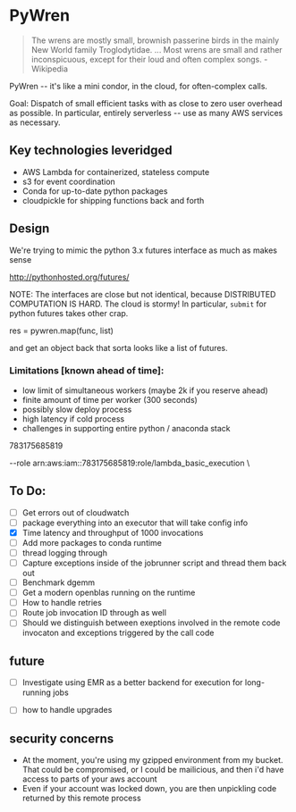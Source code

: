 # PyWren

> The wrens are mostly small, brownish passerine birds in the mainly New World family Troglodytidae. ... Most wrens are small and rather inconspicuous, except for their loud and often complex songs. - Wikipedia

PyWren -- it's like a mini condor, in the cloud, for often-complex calls. 

Goal: Dispatch of small efficient tasks with as close to zero user overhead
as possible. In particular, entirely serverless -- use as many AWS services
as necessary. 

## Key technologies leveridged
- AWS Lambda for containerized, stateless compute 
- s3 for event coordination 
- Conda for up-to-date python packages
- cloudpickle for shipping functions back and forth

## Design 
We're trying to mimic the python 3.x futures interface as much as makes sense

http://pythonhosted.org/futures/

NOTE: The interfaces are close but not identical, because DISTRIBUTED
COMPUTATION IS HARD. The cloud is stormy! In particular, `submit` for python
futures takes other crap. 


res = pywren.map(func, list)

and get an object back that sorta looks like a list of futures. 

### Limitations [known ahead of time]:

- low limit of simultaneous workers (maybe 2k if you reserve ahead)
- finite amount of time per worker (300 seconds)
- possibly slow deploy process
- high latency if cold process
- challenges in supporting entire python / anaconda stack


783175685819

--role arn:aws:iam::783175685819:role/lambda_basic_execution  \


## To Do:
- [ ] Get errors out of cloudwatch
- [ ] package everything into an executor that will take config info
- [x] Time latency and throughput of 1000 invocations
- [ ] Add more packages to conda runtime
- [ ] thread logging through 
- [ ] Capture exceptions inside of the jobrunner script and thread them back out
- [ ] Benchmark dgemm
- [ ] Get a modern openblas running on the runtime 
- [ ] How to handle retries
- [ ] Route job invocation ID through as well
- [ ] Should we distinguish between exeptions involved in the remote code invocaton
      and exceptions triggered by the call code
      
## future 
- [ ] Investigate using EMR as a better backend for execution for long-running jobs
- [ ] how to handle upgrades


## security concerns
- At the moment, you're using my gzipped environment from my bucket. That could
be compromised, or I could be mailicious, and then i'd have access to parts of your
aws account
- Even if your account was locked down, you are then unpickling code returned
by this remote process
